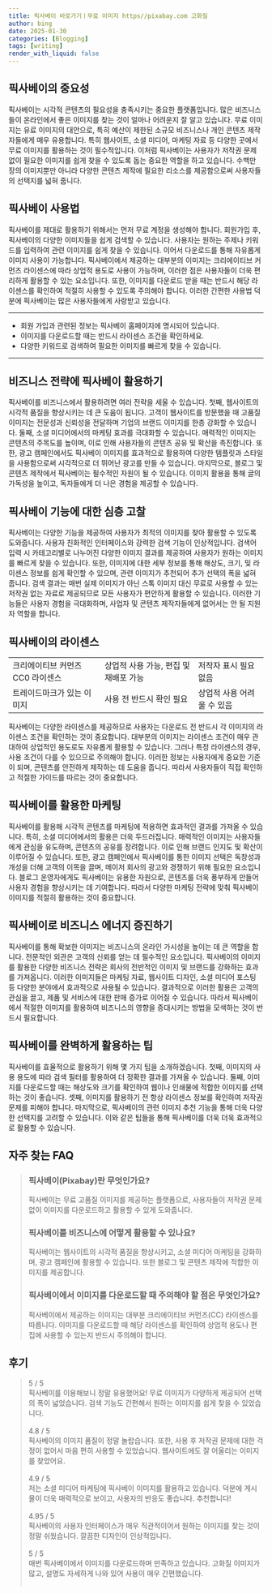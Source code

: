 ```yaml
---
title: 픽사베이 바로가기ㅣ무료 이미지 https//pixabay.com 고화질
author: bing
date: 2025-01-30
categories: [Blogging]
tags: [writing]
render_with_liquid: false
---
```



<h2 id='픽사베이의_중요성'>픽사베이의 중요성</h2>

<p>픽사베이는 시각적 콘텐츠의 필요성을 충족시키는 중요한 플랫폼입니다. 많은 비즈니스들이 온라인에서 좋은 이미지를 찾는 것이 얼마나 어려운지 잘 알고 있습니다. 무료 이미지는 유료 이미지의 대안으로, 특히 예산이 제한된 소규모 비즈니스나 개인 콘텐츠 제작자들에게 매우 유용합니다. 특히 웹사이트, 소셜 미디어, 마케팅 자료 등 다양한 곳에서 무료 이미지를 활용하는 것이 필수적입니다. 이처럼 픽사베이는 사용자가 저작권 문제 없이 필요한 이미지를 쉽게 찾을 수 있도록 돕는 중요한 역할을 하고 있습니다. 수백만 장의 이미지뿐만 아니라 다양한 콘텐츠 제작에 필요한 리소스를 제공함으로써 사용자들의 선택지를 넓혀 줍니다.</p>

<h2 id='픽사베이_사용법'>픽사베이 사용법</h2>

<p>픽사베이를 제대로 활용하기 위해서는 먼저 무료 계정을 생성해야 합니다. 회원가입 후, 픽사베이의 다양한 이미지들을 쉽게 검색할 수 있습니다. 사용자는 원하는 주제나 키워드를 입력하여 관련 이미지를 쉽게 찾을 수 있습니다. 이어서 다운로드를 통해 자유롭게 이미지 사용이 가능합니다. 픽사베이에서 제공하는 대부분의 이미지는 크리에이티브 커먼즈 라이센스에 따라 상업적 용도로 사용이 가능하며, 이러한 점은 사용자들이 더욱 편리하게 활용할 수 있는 요소입니다. 또한, 이미지를 다운로드 받을 때는 반드시 해당 라이센스를 확인하여 적절히 사용할 수 있도록 주의해야 합니다. 이러한 간편한 사용법 덕분에 픽사베이는 많은 사용자들에게 사랑받고 있습니다.</p>

<hr />

<ul>
    <li>회원 가입과 관련된 정보는 픽사베이 홈페이지에 명시되어 있습니다.</li>
    <li>이미지를 다운로드할 때는 반드시 라이센스 조건을 확인하세요.</li>
    <li>다양한 키워드로 검색하여 필요한 이미지를 빠르게 찾을 수 있습니다.</li>
</ul>

<hr />

<h2 id='비즈니스_전략에_픽사베이_활용하기'>비즈니스 전략에 픽사베이 활용하기</h2>

<p>픽사베이를 비즈니스에서 활용하려면 여러 전략을 세울 수 있습니다. 첫째, 웹사이트의 시각적 품질을 향상시키는 데 큰 도움이 됩니다. 고객이 웹사이트를 방문했을 때 고품질 이미지는 전문성과 신뢰성을 전달하며 기업의 브랜드 이미지를 한층 강화할 수 있습니다. 둘째, 소셜 미디어에서의 마케팅 효과를 극대화할 수 있습니다. 매력적인 이미지는 콘텐츠의 주목도를 높이며, 이로 인해 사용자들의 콘텐츠 공유 및 확산을 촉진합니다. 또한, 광고 캠페인에서도 픽사베이 이미지를 효과적으로 활용하여 다양한 템플릿과 스타일을 사용함으로써 시각적으로 더 뛰어난 광고를 만들 수 있습니다. 마지막으로, 블로그 및 콘텐츠 제작에서 픽사베이는 필수적인 자원이 될 수 있습니다. 이미지 활용을 통해 글의 가독성을 높이고, 독자들에게 더 나은 경험을 제공할 수 있습니다.</p>

<h2 id='픽사베이_기능에_대한_심층_고찰'>픽사베이 기능에 대한 심층 고찰</h2>

<p>픽사베이는 다양한 기능을 제공하여 사용자가 최적의 이미지를 찾아 활용할 수 있도록 도와줍니다. 사용자 친화적인 인터페이스와 강력한 검색 기능이 인상적입니다. 검색어 입력 시 카테고리별로 나누어진 다양한 이미지 결과를 제공하여 사용자가 원하는 이미지를 빠르게 찾을 수 있습니다. 또한, 이미지에 대한 세부 정보를 통해 해상도, 크기, 및 라이센스 정보를 쉽게 확인할 수 있으며, 관련 이미지가 추천되어 추가 선택의 폭을 넓혀 줍니다. 검색 결과는 매번 실제 이미지가 아닌 스톡 이미지 대신 무료로 사용할 수 있는 저작권 없는 자료로 제공되므로 모든 사용자가 편안하게 활용할 수 있습니다. 이러한 기능들은 사용자 경험을 극대화하며, 사업자 및 콘텐츠 제작자들에게 없어서는 안 될 지원자 역할을 합니다.</p>

<h2 id='픽사베이의_라이센스'>픽사베이의 라이센스</h2>

<table>
    <tr>
        <td>크리에이티브 커먼즈 CC0 라이센스</td>
        <td>상업적 사용 가능, 편집 및 재배포 가능</td>
        <td>저작자 표시 필요 없음</td>
    </tr>
    <tr>
        <td>트레이드마크가 있는 이미지</td>
        <td>사용 전 반드시 확인 필요</td>
        <td>상업적 사용 어려울 수 있음</td>
    </tr>
</table>

<p>픽사베이는 다양한 라이센스를 제공하므로 사용자는 다운로드 전 반드시 각 이미지의 라이센스 조건을 확인하는 것이 중요합니다. 대부분의 이미지는 라이센스 조건이 매우 관대하여 상업적인 용도로도 자유롭게 활용할 수 있습니다. 그러나 특정 라이센스의 경우, 사용 조건이 다를 수 있으므로 주의해야 합니다. 이러한 정보는 사용자에게 중요한 기준이 되며, 콘텐츠를 안전하게 제작하는 데 도움을 줍니다. 따라서 사용자들이 직접 확인하고 적절한 가이드를 따르는 것이 중요합니다.</p>

<h2 id='픽사베이를_활용한_마케팅'>픽사베이를 활용한 마케팅</h2>

<p>픽사베이를 활용해 시각적 콘텐츠를 마케팅에 적용하면 효과적인 결과를 가져올 수 있습니다. 특히, 소셜 미디어에서의 활용은 더욱 두드러집니다. 매력적인 이미지는 사용자들에게 관심을 유도하며, 콘텐츠의 공유를 장려합니다. 이로 인해 브랜드 인지도 및 확산이 이루어질 수 있습니다. 또한, 광고 캠페인에서 픽사베이를 통한 이미지 선택은 독창성과 개성을 더해 고객의 이목을 끌며, 메이저 회사의 광고와 경쟁하기 위해 필요한 요소입니다. 블로그 운영자에게도 픽사베이는 유용한 자원으로, 콘텐츠를 더욱 풍부하게 만들어 사용자 경험을 향상시키는 데 기여합니다. 따라서 다양한 마케팅 전략에 맞춰 픽사베이 이미지를 적절히 활용하는 것이 중요합니다.</p>

<h2 id='픽사베이로_비즈니스_에너지_증진하기'>픽사베이로 비즈니스 에너지 증진하기</h2>

<p>픽사베이를 통해 확보한 이미지는 비즈니스의 온라인 가시성을 높이는 데 큰 역할을 합니다. 전문적인 외관은 고객의 신뢰를 얻는 데 필수적인 요소입니다. 픽사베이의 이미지를 활용한 다양한 비즈니스 전략은 회사의 전반적인 이미지 및 브랜드를 강화하는 효과를 가져옵니다. 이러한 이미지들은 마케팅 자료, 웹사이트 디자인, 소셜 미디어 포스팅 등 다양한 분야에서 효과적으로 사용될 수 있습니다. 결과적으로 이러한 활용은 고객의 관심을 끌고, 제품 및 서비스에 대한 판매 증가로 이어질 수 있습니다. 따라서 픽사베이에서 적절한 이미지를 활용하여 비즈니스의 영향을 증대시키는 방법을 모색하는 것이 반드시 필요합니다.</p>

<h2 id='픽사베이를_완벽하게_활용하는_팁'>픽사베이를 완벽하게 활용하는 팁</h2>

<p>픽사베이를 효율적으로 활용하기 위해 몇 가지 팁을 소개하겠습니다. 첫째, 이미지의 사용 용도에 따라 검색 필터를 활용하여 더 정확한 결과를 가져올 수 있습니다. 둘째, 이미지를 다운로드할 때는 해상도와 크기를 확인하여 웹이나 인쇄물에 적합한 이미지를 선택하는 것이 좋습니다. 셋째, 이미지를 활용하기 전 항상 라이센스 정보를 확인하여 저작권 문제를 피해야 합니다. 마지막으로, 픽사베이의 관련 이미지 추천 기능을 통해 더욱 다양한 선택지를 고려할 수 있습니다. 이와 같은 팁들을 통해 픽사베이를 더욱 더욱 효과적으로 활용할 수 있습니다.</p>


<h2 id='자주_찾는_FAQ'>자주 찾는 FAQ</h2>
<div itemscope="" itemtype="https://schema.org/FAQPage"> 
<blockquote> 
<div itemscope="" itemprop="mainEntity" itemtype="https://schema.org/Question"> 
<h3 itemprop="name">픽사베이(Pixabay)란 무엇인가요?</h3> 
<div itemscope="" itemprop="acceptedAnswer" itemtype="https://schema.org/Answer"> 
<span itemprop="text"> 
<p>픽사베이는 무료 고품질 이미지를 제공하는 플랫폼으로, 사용자들이 저작권 문제 없이 이미지를 다운로드하고 활용할 수 있게 도와줍니다.</p> 
</span> 
</div> 
</div> 

<div itemscope="" itemprop="mainEntity" itemtype="https://schema.org/Question"> 
<h3 itemprop="name">픽사베이를 비즈니스에 어떻게 활용할 수 있나요?</h3> 
<div itemscope="" itemprop="acceptedAnswer" itemtype="https://schema.org/Answer"> 
<span itemprop="text"> 
<p>픽사베이는 웹사이트의 시각적 품질을 향상시키고, 소셜 미디어 마케팅을 강화하며, 광고 캠페인에 활용할 수 있습니다. 또한 블로그 및 콘텐츠 제작에 적합한 이미지를 제공합니다.</p> 
</span> 
</div> 
</div> 

<div itemscope="" itemprop="mainEntity" itemtype="https://schema.org/Question"> 
<h3 itemprop="name">픽사베이에서 이미지를 다운로드할 때 주의해야 할 점은 무엇인가요?</h3> 
<div itemscope="" itemprop="acceptedAnswer" itemtype="https://schema.org/Answer"> 
<span itemprop="text"> 
<p>픽사베이에서 제공하는 이미지는 대부분 크리에이티브 커먼즈(CC) 라이센스를 따릅니다. 이미지를 다운로드할 때 해당 라이센스를 확인하여 상업적 용도나 편집에 사용할 수 있는지 반드시 주의해야 합니다.</p> 
</span> 
</div> 
</div> 
</blockquote> 
</div>
<h2 id='후기'>후기</h2>
<div itemscope itemtype="https://schema.org/Product">
  <blockquote>
  <div itemprop="review" itemscope itemtype="https://schema.org/Review">
      <div itemprop="reviewRating" itemscope itemtype="https://schema.org/Rating"> <span itemprop="ratingValue">5</span> / <span itemprop="bestRating">5</span> </div>
      <span itemprop="reviewBody">픽사베이를 이용해보니 정말 유용했어요! 무료 이미지가 다양하게 제공되어 선택의 폭이 넓었습니다. 검색 기능도 간편해서 원하는 이미지를 쉽게 찾을 수 있었습니다.</span>
  </div>
  <br>
  <div itemprop="review" itemscope itemtype="https://schema.org/Review">
      <div itemprop="reviewRating" itemscope itemtype="https://schema.org/Rating"> <span itemprop="ratingValue">4.8</span> / <span itemprop="bestRating">5</span> </div>
      <span itemprop="reviewBody">픽사베이의 이미지 품질이 정말 놀랍습니다. 또한, 사용 후 저작권 문제에 대한 걱정이 없어서 마음 편히 사용할 수 있었습니다. 웹사이트에도 잘 어울리는 이미지를 찾았어요.</span>
  </div>
  <br>
  <div itemprop="review" itemscope itemtype="https://schema.org/Review">
      <div itemprop="reviewRating" itemscope itemtype="https://schema.org/Rating"> <span itemprop="ratingValue">4.9</span> / <span itemprop="bestRating">5</span> </div>
      <span itemprop="reviewBody">저는 소셜 미디어 마케팅에 픽사베이 이미지를 활용하고 있습니다. 덕분에 게시물이 더욱 매력적으로 보이고, 사용자의 반응도 좋습니다. 추천합니다!</span>
  </div>
  <br>
  <div itemprop="review" itemscope itemtype="https://schema.org/Review">
      <div itemprop="reviewRating" itemscope itemtype="https://schema.org/Rating"> <span itemprop="ratingValue">4.95</span> / <span itemprop="bestRating">5</span> </div>
      <span itemprop="reviewBody">픽사베이의 사용자 인터페이스가 매우 직관적이어서 원하는 이미지를 찾는 것이 정말 쉬웠습니다. 깔끔한 디자인이 인상적입니다.</span>
  </div>
  <br>
  <div itemprop="review" itemscope itemtype="https://schema.org/Review">
      <div itemprop="reviewRating" itemscope itemtype="https://schema.org/Rating"> <span itemprop="ratingValue">5</span> / <span itemprop="bestRating">5</span> </div>
      <span itemprop="reviewBody">매번 픽사베이에서 이미지를 다운로드하며 만족하고 있습니다. 고화질 이미지가 많고, 설명도 자세하게 나와 있어 사용이 매우 간편했습니다.</span>
  </div>
  <br>
  </blockquote>
</div>
